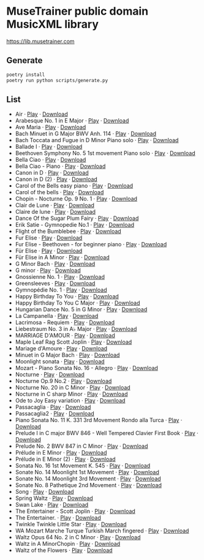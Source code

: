 
# MuseTrainer public domain MusicXML library


https://lib.musetrainer.com


## Generate

```sh
poetry install
poetry run python scripts/generate.py
```

## List


- Air &middot; [Play](https://musetrainer.com/#/play?file=https%3A//lib.musetrainer.com/scores/J._S._Bach_-_Air_on_the_G_String_Piano_arrangement.mxl) &middot; [Download](https://lib.musetrainer.com/scores/J._S._Bach_-_Air_on_the_G_String_Piano_arrangement.mxl)
- Arabesque No. 1 in E Major &middot; [Play](https://musetrainer.com/#/play?file=https%3A//lib.musetrainer.com/scores/Arabesque_L._66_No._1_in_E_Major.mxl) &middot; [Download](https://lib.musetrainer.com/scores/Arabesque_L._66_No._1_in_E_Major.mxl)
- Ave Maria &middot; [Play](https://musetrainer.com/#/play?file=https%3A//lib.musetrainer.com/scores/Ave_Maria_D839_-_Schubert_-_Solo_Piano_Arrg..mxl) &middot; [Download](https://lib.musetrainer.com/scores/Ave_Maria_D839_-_Schubert_-_Solo_Piano_Arrg..mxl)
- Bach Minuet in G Major BWV Anh. 114 &middot; [Play](https://musetrainer.com/#/play?file=https%3A//lib.musetrainer.com/scores/Bach_Minuet_in_G_Major_BWV_Anh._114.mxl) &middot; [Download](https://lib.musetrainer.com/scores/Bach_Minuet_in_G_Major_BWV_Anh._114.mxl)
- Bach Toccata and Fugue in D Minor Piano solo &middot; [Play](https://musetrainer.com/#/play?file=https%3A//lib.musetrainer.com/scores/Bach_Toccata_and_Fugue_in_D_Minor_Piano_solo.mxl) &middot; [Download](https://lib.musetrainer.com/scores/Bach_Toccata_and_Fugue_in_D_Minor_Piano_solo.mxl)
- Ballade I &middot; [Play](https://musetrainer.com/#/play?file=https%3A//lib.musetrainer.com/scores/Chopin_-_Ballade_no._1_in_G_minor_Op._23.mxl) &middot; [Download](https://lib.musetrainer.com/scores/Chopin_-_Ballade_no._1_in_G_minor_Op._23.mxl)
- Beethoven Symphony No. 5 1st movement Piano solo &middot; [Play](https://musetrainer.com/#/play?file=https%3A//lib.musetrainer.com/scores/Beethoven_Symphony_No._5_1st_movement_Piano_solo.mxl) &middot; [Download](https://lib.musetrainer.com/scores/Beethoven_Symphony_No._5_1st_movement_Piano_solo.mxl)
- Bella Ciao &middot; [Play](https://musetrainer.com/#/play?file=https%3A//lib.musetrainer.com/scores/Bella_Ciao_-_La_Casa_de_Papel.mxl) &middot; [Download](https://lib.musetrainer.com/scores/Bella_Ciao_-_La_Casa_de_Papel.mxl)
- Bella Ciao - Piano &middot; [Play](https://musetrainer.com/#/play?file=https%3A//lib.musetrainer.com/scores/Bella_Ciao.mxl) &middot; [Download](https://lib.musetrainer.com/scores/Bella_Ciao.mxl)
- Canon in D &middot; [Play](https://musetrainer.com/#/play?file=https%3A//lib.musetrainer.com/scores/Canon_in_D.mxl) &middot; [Download](https://lib.musetrainer.com/scores/Canon_in_D.mxl)
- Canon in D (2) &middot; [Play](https://musetrainer.com/#/play?file=https%3A//lib.musetrainer.com/scores/Canon_in_D_easy.mxl) &middot; [Download](https://lib.musetrainer.com/scores/Canon_in_D_easy.mxl)
- Carol of the Bells easy piano &middot; [Play](https://musetrainer.com/#/play?file=https%3A//lib.musetrainer.com/scores/Carol_of_the_Bells_easy_piano.mxl) &middot; [Download](https://lib.musetrainer.com/scores/Carol_of_the_Bells_easy_piano.mxl)
- Carol of the bells &middot; [Play](https://musetrainer.com/#/play?file=https%3A//lib.musetrainer.com/scores/Carol_of_the_Bells.mxl) &middot; [Download](https://lib.musetrainer.com/scores/Carol_of_the_Bells.mxl)
- Chopin - Nocturne Op. 9 No. 1 &middot; [Play](https://musetrainer.com/#/play?file=https%3A//lib.musetrainer.com/scores/Chopin_-_Nocturne_Op._9_No._1.mxl) &middot; [Download](https://lib.musetrainer.com/scores/Chopin_-_Nocturne_Op._9_No._1.mxl)
- Clair de Lune &middot; [Play](https://musetrainer.com/#/play?file=https%3A//lib.musetrainer.com/scores/Clair_de_Lune__Debussy.mxl) &middot; [Download](https://lib.musetrainer.com/scores/Clair_de_Lune__Debussy.mxl)
- Claire de lune &middot; [Play](https://musetrainer.com/#/play?file=https%3A//lib.musetrainer.com/scores/Clair_de_lune_-_Claude_Debussy.mxl) &middot; [Download](https://lib.musetrainer.com/scores/Clair_de_lune_-_Claude_Debussy.mxl)
- Dance Of the Sugar Plum Fairy &middot; [Play](https://musetrainer.com/#/play?file=https%3A//lib.musetrainer.com/scores/Dance_of_the_sugar_plum_fairy.mxl) &middot; [Download](https://lib.musetrainer.com/scores/Dance_of_the_sugar_plum_fairy.mxl)
- Erik Satie - Gymnopedie No.1 &middot; [Play](https://musetrainer.com/#/play?file=https%3A//lib.musetrainer.com/scores/Erik_Satie_-_Gymnopedie_No.1.mxl) &middot; [Download](https://lib.musetrainer.com/scores/Erik_Satie_-_Gymnopedie_No.1.mxl)
- Flight of the Bumblebee &middot; [Play](https://musetrainer.com/#/play?file=https%3A//lib.musetrainer.com/scores/Flight_of_the_Bumblebee.mxl) &middot; [Download](https://lib.musetrainer.com/scores/Flight_of_the_Bumblebee.mxl)
- Fur Elise &middot; [Play](https://musetrainer.com/#/play?file=https%3A//lib.musetrainer.com/scores/Fur_Elise_Easy_Piano.mxl) &middot; [Download](https://lib.musetrainer.com/scores/Fur_Elise_Easy_Piano.mxl)
- Fur Elise - Beethoven - for beginner piano &middot; [Play](https://musetrainer.com/#/play?file=https%3A//lib.musetrainer.com/scores/Fur_Elise_-_Beethoven_-_for_beginner_piano.mxl) &middot; [Download](https://lib.musetrainer.com/scores/Fur_Elise_-_Beethoven_-_for_beginner_piano.mxl)
- Für Elise &middot; [Play](https://musetrainer.com/#/play?file=https%3A//lib.musetrainer.com/scores/Fur_Elise_fingered.mxl) &middot; [Download](https://lib.musetrainer.com/scores/Fur_Elise_fingered.mxl)
- Für Elise in A Minor &middot; [Play](https://musetrainer.com/#/play?file=https%3A//lib.musetrainer.com/scores/Fur_Elise.mxl) &middot; [Download](https://lib.musetrainer.com/scores/Fur_Elise.mxl)
- G Minor Bach &middot; [Play](https://musetrainer.com/#/play?file=https%3A//lib.musetrainer.com/scores/G_Minor_Bach_Original.mxl) &middot; [Download](https://lib.musetrainer.com/scores/G_Minor_Bach_Original.mxl)
- G minor  &middot; [Play](https://musetrainer.com/#/play?file=https%3A//lib.musetrainer.com/scores/G_Minor_Bach.mxl) &middot; [Download](https://lib.musetrainer.com/scores/G_Minor_Bach.mxl)
- Gnossienne No. 1 &middot; [Play](https://musetrainer.com/#/play?file=https%3A//lib.musetrainer.com/scores/Gnossienne_No._1.mxl) &middot; [Download](https://lib.musetrainer.com/scores/Gnossienne_No._1.mxl)
- Greensleeves &middot; [Play](https://musetrainer.com/#/play?file=https%3A//lib.musetrainer.com/scores/Greensleeves_for_Piano_easy_and_beautiful.mxl) &middot; [Download](https://lib.musetrainer.com/scores/Greensleeves_for_Piano_easy_and_beautiful.mxl)
- Gymnopédie No. 1 &middot; [Play](https://musetrainer.com/#/play?file=https%3A//lib.musetrainer.com/scores/Gymnopdie_No._1__Satie.mxl) &middot; [Download](https://lib.musetrainer.com/scores/Gymnopdie_No._1__Satie.mxl)
- Happy Birthday To You &middot; [Play](https://musetrainer.com/#/play?file=https%3A//lib.musetrainer.com/scores/Happy_Birthday_To_You_Piano.mxl) &middot; [Download](https://lib.musetrainer.com/scores/Happy_Birthday_To_You_Piano.mxl)
- Happy Birthday To You C Major &middot; [Play](https://musetrainer.com/#/play?file=https%3A//lib.musetrainer.com/scores/Happy_Birthday_To_You_C_Major.mxl) &middot; [Download](https://lib.musetrainer.com/scores/Happy_Birthday_To_You_C_Major.mxl)
- Hungarian Dance No. 5 in G Minor &middot; [Play](https://musetrainer.com/#/play?file=https%3A//lib.musetrainer.com/scores/Hungarian_Dance_No_5_in_G_Minor.mxl) &middot; [Download](https://lib.musetrainer.com/scores/Hungarian_Dance_No_5_in_G_Minor.mxl)
- La Campanella &middot; [Play](https://musetrainer.com/#/play?file=https%3A//lib.musetrainer.com/scores/La_Campanella_-_Grandes_Etudes_de_Paganini_No._3_-_Franz_Liszt.mxl) &middot; [Download](https://lib.musetrainer.com/scores/La_Campanella_-_Grandes_Etudes_de_Paganini_No._3_-_Franz_Liszt.mxl)
- Lacrimosa - Requiem &middot; [Play](https://musetrainer.com/#/play?file=https%3A//lib.musetrainer.com/scores/Lacrimosa_-_Requiem.mxl) &middot; [Download](https://lib.musetrainer.com/scores/Lacrimosa_-_Requiem.mxl)
- Liebestraum No. 3 in A♭ Major &middot; [Play](https://musetrainer.com/#/play?file=https%3A//lib.musetrainer.com/scores/Liebestraum_No._3_in_A_Major.mxl) &middot; [Download](https://lib.musetrainer.com/scores/Liebestraum_No._3_in_A_Major.mxl)
- MARRIAGE D'AMOUR &middot; [Play](https://musetrainer.com/#/play?file=https%3A//lib.musetrainer.com/scores/Chopin_-_Spring_Waltz.mxl) &middot; [Download](https://lib.musetrainer.com/scores/Chopin_-_Spring_Waltz.mxl)
- Maple Leaf Rag Scott Joplin &middot; [Play](https://musetrainer.com/#/play?file=https%3A//lib.musetrainer.com/scores/Maple_Leaf_Rag_Scott_Joplin.mxl) &middot; [Download](https://lib.musetrainer.com/scores/Maple_Leaf_Rag_Scott_Joplin.mxl)
- Mariage d'Amoure &middot; [Play](https://musetrainer.com/#/play?file=https%3A//lib.musetrainer.com/scores/Mariage_dAmour.mxl) &middot; [Download](https://lib.musetrainer.com/scores/Mariage_dAmour.mxl)
- Minuet in G Major Bach &middot; [Play](https://musetrainer.com/#/play?file=https%3A//lib.musetrainer.com/scores/Minuet_in_G_Major_Bach.mxl) &middot; [Download](https://lib.musetrainer.com/scores/Minuet_in_G_Major_Bach.mxl)
- Moonlight sonata &middot; [Play](https://musetrainer.com/#/play?file=https%3A//lib.musetrainer.com/scores/moonlight_sonata_3rd_movement.mxl) &middot; [Download](https://lib.musetrainer.com/scores/moonlight_sonata_3rd_movement.mxl)
- Mozart - Piano Sonata No. 16 - Allegro &middot; [Play](https://musetrainer.com/#/play?file=https%3A//lib.musetrainer.com/scores/Mozart_-_Piano_Sonata_No._16_-_Allegro.mxl) &middot; [Download](https://lib.musetrainer.com/scores/Mozart_-_Piano_Sonata_No._16_-_Allegro.mxl)
- Nocturne &middot; [Play](https://musetrainer.com/#/play?file=https%3A//lib.musetrainer.com/scores/Nocturne_in_E-flat_Major_Op._9_No._2_Easy.mxl) &middot; [Download](https://lib.musetrainer.com/scores/Nocturne_in_E-flat_Major_Op._9_No._2_Easy.mxl)
- Nocturne  Op.9  No.2 &middot; [Play](https://musetrainer.com/#/play?file=https%3A//lib.musetrainer.com/scores/Chopin_-_Nocturne_Op_9_No_2_E_Flat_Major.mxl) &middot; [Download](https://lib.musetrainer.com/scores/Chopin_-_Nocturne_Op_9_No_2_E_Flat_Major.mxl)
- Nocturne No. 20 in C Minor &middot; [Play](https://musetrainer.com/#/play?file=https%3A//lib.musetrainer.com/scores/Nocturne_No._20_in_C_Minor.mxl) &middot; [Download](https://lib.musetrainer.com/scores/Nocturne_No._20_in_C_Minor.mxl)
- Nocturne in C sharp Minor &middot; [Play](https://musetrainer.com/#/play?file=https%3A//lib.musetrainer.com/scores/Nocturne_in_C_sharp_Minor.mxl) &middot; [Download](https://lib.musetrainer.com/scores/Nocturne_in_C_sharp_Minor.mxl)
- Ode to Joy Easy variation &middot; [Play](https://musetrainer.com/#/play?file=https%3A//lib.musetrainer.com/scores/Ode_to_Joy_Easy_variation.mxl) &middot; [Download](https://lib.musetrainer.com/scores/Ode_to_Joy_Easy_variation.mxl)
- Passacaglia &middot; [Play](https://musetrainer.com/#/play?file=https%3A//lib.musetrainer.com/scores/Passacaglia.mxl) &middot; [Download](https://lib.musetrainer.com/scores/Passacaglia.mxl)
- Passacaglia2 &middot; [Play](https://musetrainer.com/#/play?file=https%3A//lib.musetrainer.com/scores/Passacaglia2.mxl) &middot; [Download](https://lib.musetrainer.com/scores/Passacaglia2.mxl)
- Piano Sonata No. 11 K. 331 3rd Movement Rondo alla Turca &middot; [Play](https://musetrainer.com/#/play?file=https%3A//lib.musetrainer.com/scores/Piano_Sonata_No._11_K._331_3rd_Movement_Rondo_alla_Turca.mxl) &middot; [Download](https://lib.musetrainer.com/scores/Piano_Sonata_No._11_K._331_3rd_Movement_Rondo_alla_Turca.mxl)
- Prelude I in C major BWV 846 - Well Tempered Clavier First Book &middot; [Play](https://musetrainer.com/#/play?file=https%3A//lib.musetrainer.com/scores/Prelude_I_in_C_major_BWV_846_-_Well_Tempered_Clavier_First_Book.mxl) &middot; [Download](https://lib.musetrainer.com/scores/Prelude_I_in_C_major_BWV_846_-_Well_Tempered_Clavier_First_Book.mxl)
- Prelude No. 2 BWV 847 in C Minor &middot; [Play](https://musetrainer.com/#/play?file=https%3A//lib.musetrainer.com/scores/Prelude_No._2_BWV_847_in_C_Minor.mxl) &middot; [Download](https://lib.musetrainer.com/scores/Prelude_No._2_BWV_847_in_C_Minor.mxl)
- Prélude in E Minor &middot; [Play](https://musetrainer.com/#/play?file=https%3A//lib.musetrainer.com/scores/Prlude_Opus_28_No._4_in_E_Minor__Chopin.mxl) &middot; [Download](https://lib.musetrainer.com/scores/Prlude_Opus_28_No._4_in_E_Minor__Chopin.mxl)
- Prélude in E Minor (2) &middot; [Play](https://musetrainer.com/#/play?file=https%3A//lib.musetrainer.com/scores/Prlude_No._4_in_E_Minor_Op._28_-_Frdric_Chopin.mxl) &middot; [Download](https://lib.musetrainer.com/scores/Prlude_No._4_in_E_Minor_Op._28_-_Frdric_Chopin.mxl)
- Sonata No. 16 1st Movement K. 545 &middot; [Play](https://musetrainer.com/#/play?file=https%3A//lib.musetrainer.com/scores/Sonata_No._16_1st_Movement_K._545.mxl) &middot; [Download](https://lib.musetrainer.com/scores/Sonata_No._16_1st_Movement_K._545.mxl)
- Sonate No. 14 Moonlight 1st Movement &middot; [Play](https://musetrainer.com/#/play?file=https%3A//lib.musetrainer.com/scores/Sonate_No._14_Moonlight_1st_Movement.mxl) &middot; [Download](https://lib.musetrainer.com/scores/Sonate_No._14_Moonlight_1st_Movement.mxl)
- Sonate No. 14 Moonlight 3rd Movement &middot; [Play](https://musetrainer.com/#/play?file=https%3A//lib.musetrainer.com/scores/Sonate_No._14_Moonlight_3rd_Movement.mxl) &middot; [Download](https://lib.musetrainer.com/scores/Sonate_No._14_Moonlight_3rd_Movement.mxl)
- Sonate No. 8 Pathetique 2nd Movement &middot; [Play](https://musetrainer.com/#/play?file=https%3A//lib.musetrainer.com/scores/Sonate_No._8_Pathetique_2nd_Movement.mxl) &middot; [Download](https://lib.musetrainer.com/scores/Sonate_No._8_Pathetique_2nd_Movement.mxl)
- Song &middot; [Play](https://musetrainer.com/#/play?file=https%3A//lib.musetrainer.com/scores/Schubert_Serenade_-_Standchen_-_By_Lizst.mxl) &middot; [Download](https://lib.musetrainer.com/scores/Schubert_Serenade_-_Standchen_-_By_Lizst.mxl)
- Spring Waltz &middot; [Play](https://musetrainer.com/#/play?file=https%3A//lib.musetrainer.com/scores/Spring_Waltz_Mariage_dAmour_-_Chopin.mxl) &middot; [Download](https://lib.musetrainer.com/scores/Spring_Waltz_Mariage_dAmour_-_Chopin.mxl)
- Swan Lake &middot; [Play](https://musetrainer.com/#/play?file=https%3A//lib.musetrainer.com/scores/Swan_Lake.mxl) &middot; [Download](https://lib.musetrainer.com/scores/Swan_Lake.mxl)
- The Entertainer - Scott Joplin &middot; [Play](https://musetrainer.com/#/play?file=https%3A//lib.musetrainer.com/scores/The_Entertainer_-_Scott_Joplin.mxl) &middot; [Download](https://lib.musetrainer.com/scores/The_Entertainer_-_Scott_Joplin.mxl)
- The Entertainer. &middot; [Play](https://musetrainer.com/#/play?file=https%3A//lib.musetrainer.com/scores/The_Entertainer_-_Scott_Joplin_-_1902.mxl) &middot; [Download](https://lib.musetrainer.com/scores/The_Entertainer_-_Scott_Joplin_-_1902.mxl)
- Twinkle Twinkle Little Star &middot; [Play](https://musetrainer.com/#/play?file=https%3A//lib.musetrainer.com/scores/12_Variations_of_Twinkle_Twinkle_Little_Star.mxl) &middot; [Download](https://lib.musetrainer.com/scores/12_Variations_of_Twinkle_Twinkle_Little_Star.mxl)
- WA Mozart Marche Turque Turkish March fingered &middot; [Play](https://musetrainer.com/#/play?file=https%3A//lib.musetrainer.com/scores/WA_Mozart_Marche_Turque_Turkish_March_fingered.mxl) &middot; [Download](https://lib.musetrainer.com/scores/WA_Mozart_Marche_Turque_Turkish_March_fingered.mxl)
- Waltz Opus 64 No. 2 in C Minor &middot; [Play](https://musetrainer.com/#/play?file=https%3A//lib.musetrainer.com/scores/Waltz_Opus_64_No._2_in_C_Minor.mxl) &middot; [Download](https://lib.musetrainer.com/scores/Waltz_Opus_64_No._2_in_C_Minor.mxl)
- Waltz in A MinorChopin &middot; [Play](https://musetrainer.com/#/play?file=https%3A//lib.musetrainer.com/scores/Waltz_in_A_MinorChopin.mxl) &middot; [Download](https://lib.musetrainer.com/scores/Waltz_in_A_MinorChopin.mxl)
- Waltz of the Flowers &middot; [Play](https://musetrainer.com/#/play?file=https%3A//lib.musetrainer.com/scores/Waltz_of_the_Flowers.mxl) &middot; [Download](https://lib.musetrainer.com/scores/Waltz_of_the_Flowers.mxl)
